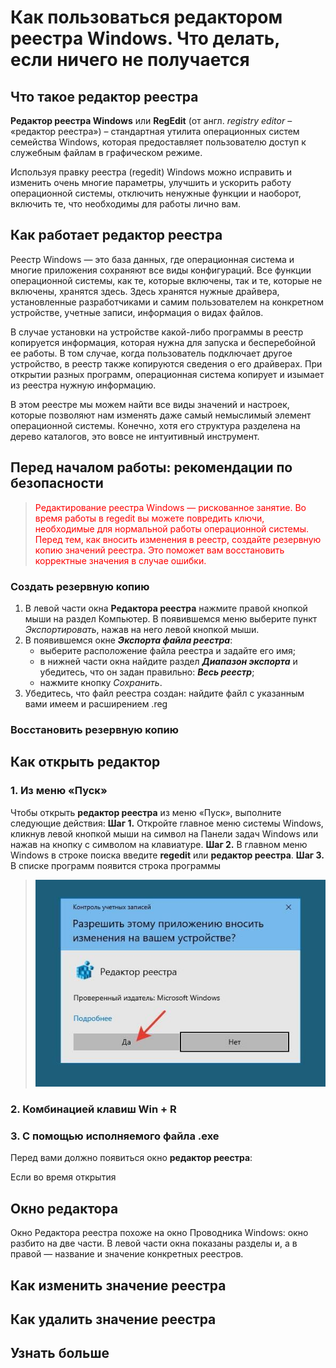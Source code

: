 # Как пользоваться редактором реестра Windows. Что делать, если ничего не получается

## Что такое редактор реестра

**Редактор реестра Windows** или **RegEdit** (от англ. *registry editor* – «редактор реестра») – стандартная утилита операционных систем семейства Windows, которая предоставляет пользователю доступ к служебным файлам в графическом режиме.

Используя правку реестра (regedit) Windows можно исправить и изменить очень многие параметры, улучшить и ускорить работу операционной системы, отключить ненужные функции и наоборот, включить те, что необходимы для работы лично вам.

## Как работает редактор реестра

Реестр Windows — это база данных, где операционная система и многие приложения сохраняют все виды конфигураций. Все функции операционной системы, как те, которые включены, так и те, которые не включены, хранятся здесь. Здесь хранятся нужные драйвера, установленные разработчиками и самим пользователем на конкретном устройстве, учетные записи, информация о видах файлов.

В случае установки на устройстве какой-либо программы в реестр копируется информация, которая нужна для запуска и бесперебойной ее работы. В том случае, когда пользователь подключает другое устройство, в реестр также копируются сведения о его драйверах. При открытии разных программ, операционная система копирует и изымает из реестра нужную информацию.

В этом реестре мы можем найти все виды значений и настроек, которые позволяют нам изменять даже самый немыслимый элемент операционной системы. Конечно, хотя его структура разделена на дерево каталогов, это вовсе не интуитивный инструмент.

## Перед началом работы: рекомендации по безопасности

> <span style="color:red"> Редактирование реестра Windows — рискованное занятие. Во время работы в regedit вы можете повредить ключи, необходимые для нормальной работы операционной системы.
> Перед тем, как вносить изменения в реестр, создайте резервную копию значений реестра. Это поможет вам восстановить корректные значения в случае ошибки.</span>

### Создать резервную копию

1. В левой части окна **Редактора реестра** нажмите правой кнопкой мыши на раздел Компьютер. В появившемся меню выберите пункт *Экспортировать*, нажав на него левой кнопкой мыши.
2. В появившемся окне ***Экспорта файла реестра***:
   * выберите расположение файла реестра и задайте его имя;
   * в нижней части окна найдите раздел ***Диапазон экспорта*** и убедитесь, что он задан правильно: ***Весь реестр***;
   * нажмите кнопку *Сохранить*.
3. Убедитесь, что файл реестра создан: найдите файл с указанным вами имеем и расширением .reg

### Восстановить резервную копию

## Как открыть редактор

### 1. Из меню «Пуск»

Чтобы открыть **редактор реестра** из меню «Пуск», выполните следующие действия:
**Шаг 1.** Откройте главное меню системы Windows, кликнув левой кнопкой мыши на символ <i class="fa fa-windows" aria-hidden="true"></i> на Панели задач Windows или нажав на кнопку с символом <i class="fa fa-windows" aria-hidden="true"></i> на клавиатуре.
**Шаг 2.** В главном меню Windows в строке поиска введите **regedit** или **редактор реестра**.
**Шаг 3.** В списке программ появится строка программы 

> ![alt text](./images/windows-warning.jpg)

### 2. Комбинацией клавиш Win + R

### 3. С помощью исполняемого файла .exe

Перед вами должно появиться окно **редактор реестра**:

Если во время открытия

## Окно редактора

Окно Редактора реестра похоже на окно Проводника Windows: окно разбито на две части. В левой части окна показаны разделы и, а в правой — название и значение конкретных реестров.

## Как изменить значение реестра

## Как удалить значение реестра

## Узнать больше
